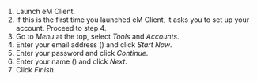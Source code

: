 1. Launch eM Client.
2. If this is the first time you launched eM Client, it asks you to set up your account. Proceed to step 4.
3. Go to *Menu* at the top, select *Tools* and *Accounts*.
4. Enter your email address<span class="client_variables_available"> (<code><span class="client_var_email"></span></code>)</span> and click *Start Now*.
5. Enter your password and click *Continue*.
6. Enter your name<span class="client_variables_available"> (<code><span class="client_var_name"></span></code>)</span> and click *Next*.
7. Click *Finish*.
